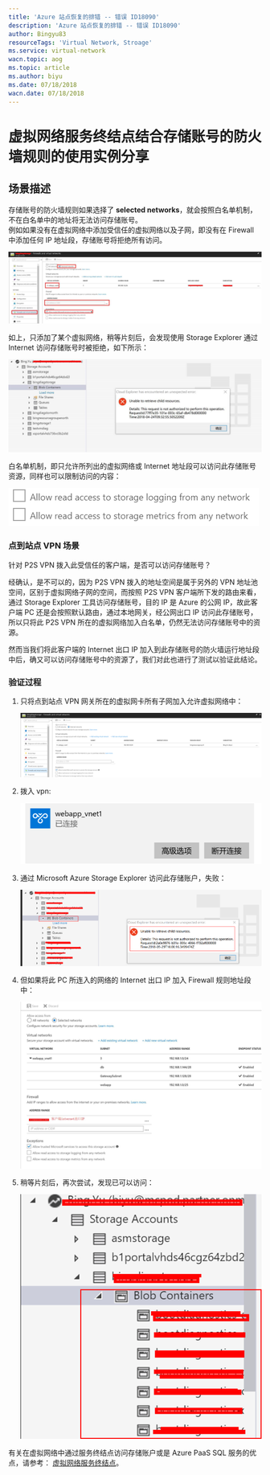 ```yaml
---
title: 'Azure 站点恢复的排错 -- 错误 ID18090'
description: 'Azure 站点恢复的排错 -- 错误 ID18090'
author: Bingyu83
resourceTags: 'Virtual Network, Stroage'
ms.service: virtual-network
wacn.topic: aog
ms.topic: article
ms.author: biyu
ms.date: 07/18/2018
wacn.date: 07/18/2018
---
```


# 虚拟网络服务终结点结合存储账号的防火墙规则的使用实例分享

## 场景描述

存储账号的防火墙规则如果选择了 **selected networks**，就会按照白名单机制，不在白名单中的地址将无法访问存储账号。<br>
例如如果没有在虚拟网络中添加受信任的虚拟网络以及子网，即没有在 Firewall 中添加任何 IP 地址段，存储账号将拒绝所有访问。

![01](media/aog-virtual-network-endpoint-combine-with-storage-account-firewall-best-practice/01.png)

如上，只添加了某个虚拟网络，稍等片刻后，会发现使用 Storage Explorer 通过 Internet 访问存储账号时被拒绝，如下所示：

![02](media/aog-virtual-network-endpoint-combine-with-storage-account-firewall-best-practice/02.png)

白名单机制，即只允许所列出的虚拟网络或 Internet 地址段可以访问此存储账号资源，同样也可以限制访问的内容：

![03](media/aog-virtual-network-endpoint-combine-with-storage-account-firewall-best-practice/03.png)

### 点到站点 VPN 场景

针对 P2S VPN 拨入此受信任的客户端，是否可以访问存储账号？

经确认，是不可以的，因为 P2S VPN 拨入的地址空间是属于另外的 VPN 地址池空间，区别于虚拟网络子网的空间，而按照 P2S VPN 客户端所下发的路由来看，通过 Storage Explorer 工具访问存储账号，目的 IP 是 Azure 的公网 IP，故此客户端 PC 还是会按照默认路由，通过本地网关，经公网出口 IP 访问此存储账号，所以只将此 P2S VPN 所在的虚拟网络加入白名单，仍然无法访问存储账号中的资源。

然而当我们将此客户端的 Internet 出口 IP 加入到此存储账号的防火墙运行地址段中后，确又可以访问存储账号中的资源了，我们对此也进行了测试以验证此结论。

### 验证过程

1. 只将点到站点 VPN 网关所在的虚拟网卡所有子网加入允许虚拟网络中：

    ![04](media/aog-virtual-network-endpoint-combine-with-storage-account-firewall-best-practice/04.png)

2. 拨入 vpn:

    ![05](media/aog-virtual-network-endpoint-combine-with-storage-account-firewall-best-practice/05.png)

3. 通过 Microsoft Azure Storage Explorer 访问此存储账户，失败：

    ![06](media/aog-virtual-network-endpoint-combine-with-storage-account-firewall-best-practice/06.png)

4. 但如果将此 PC 所连入的网络的 Internet 出口 IP 加入 Firewall 规则地址段中：

    ![07](media/aog-virtual-network-endpoint-combine-with-storage-account-firewall-best-practice/07.png)

5. 稍等片刻后，再次尝试，发现已可以访问：

    ![08](media/aog-virtual-network-endpoint-combine-with-storage-account-firewall-best-practice/08.png)

有关在虚拟网络中通过服务终结点访问存储账户或是 Azure PaaS SQL 服务的优点，请参考：
[虚拟网络服务终结点](https://docs.azure.cn/zh-cn/virtual-network/virtual-network-service-endpoints-overview#key-benefits)。
